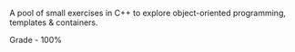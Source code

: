 A pool of small exercises in C++ to explore object-oriented programming, templates & containers.

Grade - 100%
